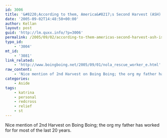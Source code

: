 ```yaml
---
id: 3006
title: '&#8220;According to them, America&#8217;s Second Harvest (ASH) is a foodbank and *98%* of funds donated go to program.&#8221;'
date: '2005-09-02T14:48:50+00:00'
author: Kellan
layout: post
guid: 'http://lm.quxx.info/?p=3006'
permalink: /2005/09/02/according-to-them-americas-second-harvest-ash-is-a-foodbank-and-98-of-funds-donated-go-to-program/
typo_id:
    - '3004'
mt_id:
    - '3081'
link_related:
    - 'http://www.boingboing.net/2005/09/01/nola_rescue_worker_e.html'
raw_content:
    - 'Nice mention of 2nd Harvest on Boing Boing; the org my father has worked for for most of the last 20 years.'
categories:
    - Aside
tags:
    - katrina
    - personal
    - redcross
    - relief
    - st
---
```


Nice mention of 2nd Harvest on Boing Boing; the org my father has worked for for most of the last 20 years.